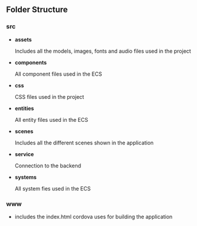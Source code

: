 ## Folder Structure

### src
  * **assets**
  
    Includes all the models, images, fonts and audio files used in the project  
  * **components**
  
    All component files used in the ECS
  * **css**
  
    CSS files used in the project
  * **entities**
  
    All entity files used in the ECS
  * **scenes**
  
    Includes all the different scenes shown in the application
  * **service**
  
    Connection to the backend
  * **systems**
  
    All system fies used in the ECS
### www
  * includes the index.html cordova uses for building the application 

